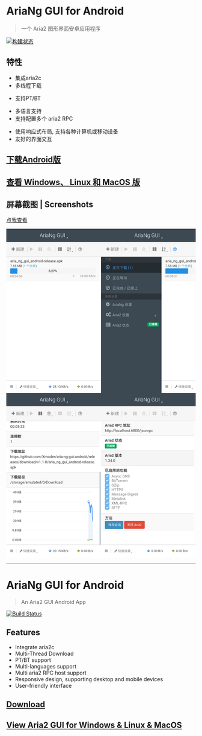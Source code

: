 
# AriaNg GUI for Android

> 一个 Aria2 图形界面安卓应用程序

[![构建状态](https://dev.azure.com/xmader/apps/_apis/build/status/AriaNg%20GUI%20for%20Android)](https://dev.azure.com/xmader/apps/_build/latest?definitionId=12)

## 特性

* 集成aria2c
* 多线程下载
<!-- * 未完成任务退出自动保存 (Bug: 需要暂停才能保存进度) (开发中...) -->
* 支持PT/BT
<!-- * 下载完成消息通知 (开发中...) -->
* 多语言支持
* 支持配置多个 aria2 RPC
<!-- * 支持打开下载文件夹, 在文件管理器中显示已下载的文件 (仅限使用内置的Aria2 RPC) (开发中...) -->
* 使用响应式布局, 支持各种计算机或移动设备
* 友好的界面交互

## [下载Android版](https://github.com/Xmader/aria-ng-gui-android/releases/latest)

## [查看 Windows、 Linux 和 MacOS 版](https://github.com/Xmader/aria-ng-gui)

## 屏幕截图 | Screenshots

[点我查看](img/)

![](img/Screenshot_merged.png)

---

# AriaNg GUI for Android

> An Aria2 GUI Android App

[![Build Status](https://dev.azure.com/xmader/apps/_apis/build/status/AriaNg%20GUI%20for%20Android)](https://dev.azure.com/xmader/apps/_build/latest?definitionId=12)

## Features

* Integrate aria2c
* Multi-Thread Download
* PT/BT support
* Multi-languages support
* Multi aria2 RPC host support
* Responsive design, supporting desktop and mobile devices
* User-friendly interface

## [Download](https://github.com/Xmader/aria-ng-gui-android/releases/latest)

## [View Aria2 GUI for Windows & Linux & MacOS](https://github.com/Xmader/aria-ng-gui)
